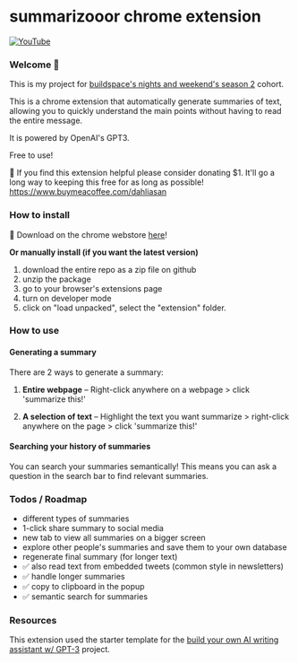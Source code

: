 # summarizooor chrome extension

[![YouTube](http://i.ytimg.com/vi/rJdoFarwlfQ/hqdefault.jpg)](https://www.youtube.com/watch?v=rJdoFarwlfQ)

### Welcome 👋

This is my project for [buildspace's nights and weekend's season 2](https://buildspace.so/nights-and-weekends) cohort.

This is a chrome extension that automatically generate summaries of text, allowing you to quickly understand the main points without having to read the entire message.

It is powered by OpenAI's GPT3.

Free to use!

🫡 If you find this extension helpful please consider donating $1. It'll go a long way to keeping this free for as long as possible!
https://www.buymeacoffee.com/dahliasan

### How to install

🥳 Download on the chrome webstore [here](https://chrome.google.com/webstore/detail/tldr-summary-generator/khkckpdkkddnlhfebcglejikmgmimado)!

**Or manually install (if you want the latest version)**

1. download the entire repo as a zip file on github
2. unzip the package
3. go to your browser's extensions page
4. turn on developer mode
5. click on "load unpacked", select the "extension" folder.

### How to use

#### Generating a summary

There are 2 ways to generate a summary:

1. **Entire webpage** –
   Right-click anywhere on a webpage > click 'summarize this!'

2. **A selection of text** – Highlight the text you want summarize > right-click anywhere on the page > click 'summarize this!'

#### Searching your history of summaries

You can search your summaries semantically! This means you can ask a question in the search bar to find relevant summaries.

### Todos / Roadmap

- different types of summaries
- 1-click share summary to social media
- new tab to view all summaries on a bigger screen
- explore other people's summaries and save them to your own database
- regenerate final summary (for longer text)
- ✅ also read text from embedded tweets (common style in newsletters)
- ✅ handle longer summaries
- ✅ copy to clipboard in the popup
- ✅ semantic search for summaries

### Resources

This extension used the starter template for the [build your own AI writing assistant w/ GPT-3](https://buildspace.so/builds/ai-writer) project.
